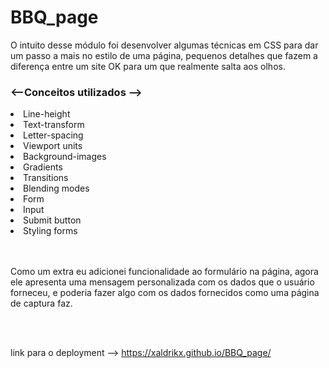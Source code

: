 # BBQ_page

O intuito desse módulo foi desenvolver algumas técnicas em CSS para dar um passo a mais no estilo de uma página, pequenos detalhes que fazem a diferença entre um site OK para um que realmente salta aos olhos.

### <--Conceitos utilizados -->

<li>Line-height</li>
<li>Text-transform</li>
<li>Letter-spacing</li>
<li>Viewport units</li>
<li>Background-images</li>
<li>Gradients</li>
<li>Transitions</li>
<li>Blending modes</li>
<li>Form</li>
<li>Input</li>
<li>Submit button</li>
<li>Styling forms</li>
<br>
<br>

Como um extra eu adicionei funcionalidade ao formulário na página, agora ele apresenta uma mensagem personalizada com os dados que o usuário forneceu, e poderia fazer algo com os dados fornecidos como uma página de captura faz. 

<br>
<br>

link para o deployment --> https://xaldrikx.github.io/BBQ_page/
